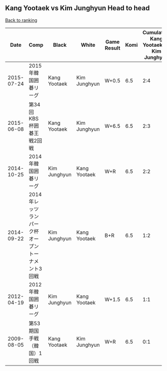 ## Kang Yootaek vs Kim Junghyun Head to head

[Back to ranking](../../index.md)




| **Date** | **Comp** | **Black** | **White** | **Game Result** | **Komi** | **Cumulative Kang Yootaek Vs Kim Junghyun** | **Kang Yootaek Streak** | **Kim Junghyun Streak** | 
| --- | --- | --- | --- | --- | --- | --- | --- | --- |
| 2015-07-24 | 2015年韓国囲碁リーグ | Kang Yootaek | Kim Junghyun | W+0.5 | 6.5 | 2:4 | 0 | 2 | 
| 2015-06-08 | 第34回KBS杯囲碁王戦2回戦 | Kang Yootaek | Kim Junghyun | W+6.5 | 6.5 | 2:3 | 0 | 1 | 
| 2014-10-25 | 2014年韓国囲碁リーグ | Kim Junghyun | Kang Yootaek | W+R | 6.5 | 2:2 | 1 | 0 | 
| 2014-09-22 | 2014年レッツランパーク杯オープントーナメント3回戦 | Kim Junghyun | Kang Yootaek | B+R | 6.5 | 1:2 | 0 | 1 | 
| 2012-04-19 | 2012年韓国囲碁リーグ | Kim Junghyun | Kang Yootaek | W+1.5 | 6.5 | 1:1 | 1 | 0 | 
| 2009-08-05 | 第53期国手戦（韓国）1回戦 | Kang Yootaek | Kim Junghyun | W+R | 6.5 | 0:1 | 0 | 1 |




